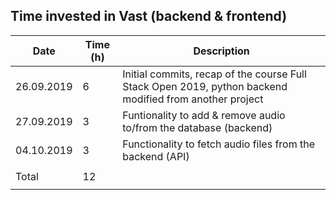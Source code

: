 Time invested in Vast (backend & frontend)
-----------------------------------------------------------

| Date       | Time (h) | Description |
|------------|----------|-------------|
| 26.09.2019 | 6        | Initial commits, recap of the course Full Stack Open 2019, python backend modified from another project |
| 27.09.2019 | 3        | Funtionality to add & remove audio to/from the database (backend)                                       |
| 04.10.2019 | 3        | Functionality to fetch audio files from the backend (API)                                               |
|            |          |                                                                                                         |
| Total      | 12       |                                                                                                         |
|            |          |                                                                                                         |